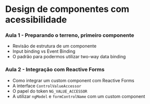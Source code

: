 # Design de componentes com acessibilidade

### Aula 1 - Preparando o terreno, primeiro componente

- Revisão de estrutura de um componente
- Input binding vs Event Binding
- O padrão para podermos utilizar two-way data binding

### Aula 2 - Integração com Reactive Forms

- Como integrar um custom component com Reactive Forms
- A interface `ControlValueAccessor`
- O papel do token `NG_VALUE_ACCESSOR`
- A utilizar `ngModel` e `formControlName` com um custom component
